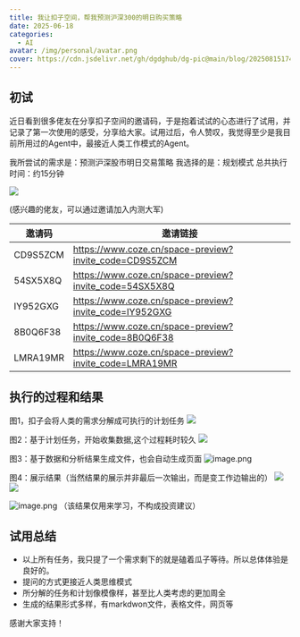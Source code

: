 ```yaml
---
title: 我让扣子空间，帮我预测沪深300的明日购买策略
date: 2025-06-18
categories:
  - AI
avatar: /img/personal/avatar.png
cover: https://cdn.jsdelivr.net/gh/dgdghub/dg-pic@main/blog/20250815174535172.png
---
```


## 初试

近日看到很多佬友在分享扣子空间的邀请码，于是抱着试试的心态进行了试用，并记录了第一次使用的感受，分享给大家。试用过后，令人赞叹，我觉得至少是我目前所用过的Agent中，最接近人类工作模式的Agent。

<!--more-->

我所尝试的需求是：预测沪深股市明日交易策略
我选择的是：规划模式
总共执行时间：约15分钟

![](https://cdn.jsdelivr.net/gh/dgdghub/dg-pic@main/blog/20250428163609964.png)

(感兴趣的佬友，可以通过邀请加入内测大军)

| 邀请码   | 邀请链接                                               |
| -------- | ------------------------------------------------------ |
| CD9S5ZCM | https://www.coze.cn/space-preview?invite_code=CD9S5ZCM |
| 54SX5X8Q | https://www.coze.cn/space-preview?invite_code=54SX5X8Q |
| IY952GXG | https://www.coze.cn/space-preview?invite_code=IY952GXG |
| 8B0Q6F38 | https://www.coze.cn/space-preview?invite_code=8B0Q6F38 |
| LMRA19MR | https://www.coze.cn/space-preview?invite_code=LMRA19MR |

## 执行的过程和结果
图1，扣子会将人类的需求分解成可执行的计划任务
![](https://cdn.jsdelivr.net/gh/dgdghub/dg-pic@main/blog/20250428164257535.png)

图2：基于计划任务，开始收集数据,这个过程耗时较久
![](https://cdn.jsdelivr.net/gh/dgdghub/dg-pic@main/blog/20250428164427691.png)

图3：基于数据和分析结果生成文件，也会自动生成页面
![image.png](https://cdn.jsdelivr.net/gh/dgdghub/dg-pic@main/blog/20250428164647207.png)

图4：展示结果（当然结果的展示并非最后一次输出，而是变工作边输出的）
![](https://cdn.jsdelivr.net/gh/dgdghub/dg-pic@main/blog/20250428164737934.png)
![](https://cdn.jsdelivr.net/gh/dgdghub/dg-pic@main/blog/20250428164826964.png)

![image.png](https://cdn.jsdelivr.net/gh/dgdghub/dg-pic@main/blog/20250428164918627.png)
（该结果仅用来学习，不构成投资建议）

## 试用总结

* 以上所有任务，我只提了一个需求剩下的就是磕着瓜子等待。所以总体体验是良好的。
* 提问的方式更接近人类思维模式
* 所分解的任务和计划像模像样，甚至比人类考虑的更加周全
* 生成的结果形式多样，有markdwon文件，表格文件，网页等

感谢大家支持！